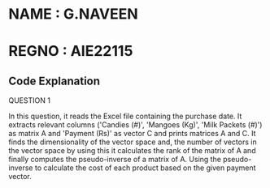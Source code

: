 # NAME  : G.NAVEEN
# REGNO : AIE22115

## Code Explanation

QUESTION 1

In this question, it reads the Excel file containing the purchase date. It extracts relevant columns ('Candies (#)', 'Mangoes (Kg)', 'Milk Packets (#)') as matrix A and 'Payment (Rs)' as vector C and prints matrices A and C. It finds the dimensionality of the vector space and, the number of vectors in the vector space by using this it calculates the rank of the matrix of A and finally computes the pseudo-inverse of a matrix of A. Using the pseudo-inverse to calculate the cost of each product based on the given payment vector.

